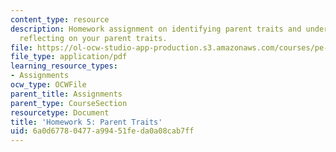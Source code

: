 ```yaml
---
content_type: resource
description: Homework assignment on identifying parent traits and understanding and
  reflecting on your parent traits.
file: https://ol-ocw-studio-app-production.s3.amazonaws.com/courses/pe-550-designing-your-life-spring-2009/6a0d67780477a99451feda0a08cab7ff_MITPE_550iap09_s09_assn05.pdf
file_type: application/pdf
learning_resource_types:
- Assignments
ocw_type: OCWFile
parent_title: Assignments
parent_type: CourseSection
resourcetype: Document
title: 'Homework 5: Parent Traits'
uid: 6a0d6778-0477-a994-51fe-da0a08cab7ff
---
```


